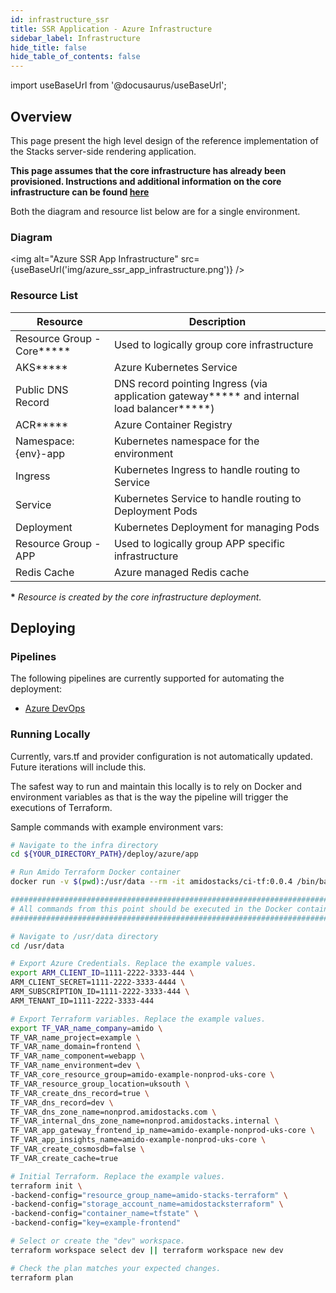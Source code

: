 ```yaml
---
id: infrastructure_ssr
title: SSR Application - Azure Infrastructure
sidebar_label: Infrastructure
hide_title: false
hide_table_of_contents: false
---
```


import useBaseUrl from '@docusaurus/useBaseUrl';

## Overview

This page present the high level design of the reference implementation of the Stacks server-side rendering application.

**This page assumes that the core infrastructure has already been provisioned. Instructions and additional information on the core infrastructure can be found [here](../../../../infrastructure/azure/core_infrastructure.md)**

Both the diagram and resource list below are for a single environment.

### Diagram

<img alt="Azure SSR App Infrastructure" src={useBaseUrl('img/azure_ssr_app_infrastructure.png')} />

### Resource List

| Resource                    | Description                                                                                  |
| --------------------------- | -------------------------------------------------------------------------------------------- |
| Resource Group - Core**\*** | Used to logically group core infrastructure                                                  |
| AKS**\***                   | Azure Kubernetes Service                                                                     |
| Public DNS Record           | DNS record pointing Ingress (via application gateway**\*** and internal load balancer**\***) |
| ACR**\***                   | Azure Container Registry                                                                     |
| Namespace: {env}-app        | Kubernetes namespace for the environment                                                     |
| Ingress                     | Kubernetes Ingress to handle routing to Service                                              |
| Service                     | Kubernetes Service to handle routing to Deployment Pods                                      |
| Deployment                  | Kubernetes Deployment for managing Pods                                                      |
| Resource Group - APP        | Used to logically group APP specific infrastructure                                          |
| Redis Cache                 | Azure managed Redis cache                                                                    |

**\*** _Resource is created by the core infrastructure deployment._

## Deploying

### Pipelines

The following pipelines are currently supported for automating the deployment:

- [Azure DevOps](./pipeline_ssr.md)

### Running Locally

Currently, vars.tf and provider configuration is not
automatically updated. Future iterations will include this.

The safest way to run and maintain this locally is to rely on Docker and environment
variables as that is the way the pipeline will trigger the
executions of Terraform.

Sample commands with example environment vars:

```bash
# Navigate to the infra directory
cd ${YOUR_DIRECTORY_PATH}/deploy/azure/app

# Run Amido Terraform Docker container
docker run -v $(pwd):/usr/data --rm -it amidostacks/ci-tf:0.0.4 /bin/bash

###########################################################################
# All commands from this point should be executed in the Docker container #
###########################################################################

# Navigate to /usr/data directory
cd /usr/data

# Export Azure Credentials. Replace the example values.
export ARM_CLIENT_ID=1111-2222-3333-444 \
ARM_CLIENT_SECRET=1111-2222-3333-4444 \
ARM_SUBSCRIPTION_ID=1111-2222-3333-444 \
ARM_TENANT_ID=1111-2222-3333-444

# Export Terraform variables. Replace the example values.
export TF_VAR_name_company=amido \
TF_VAR_name_project=example \
TF_VAR_name_domain=frontend \
TF_VAR_name_component=webapp \
TF_VAR_name_environment=dev \
TF_VAR_core_resource_group=amido-example-nonprod-uks-core \
TF_VAR_resource_group_location=uksouth \
TF_VAR_create_dns_record=true \
TF_VAR_dns_record=dev \
TF_VAR_dns_zone_name=nonprod.amidostacks.com \
TF_VAR_internal_dns_zone_name=nonprod.amidostacks.internal \
TF_VAR_app_gateway_frontend_ip_name=amido-example-nonprod-uks-core \
TF_VAR_app_insights_name=amido-example-nonprod-uks-core \
TF_VAR_create_cosmosdb=false \
TF_VAR_create_cache=true

# Initial Terraform. Replace the example values.
terraform init \
-backend-config="resource_group_name=amido-stacks-terraform" \
-backend-config="storage_account_name=amidostacksterraform" \
-backend-config="container_name=tfstate" \
-backend-config="key=example-frontend"

# Select or create the "dev" workspace.
terraform workspace select dev || terraform workspace new dev

# Check the plan matches your expected changes.
terraform plan
```
